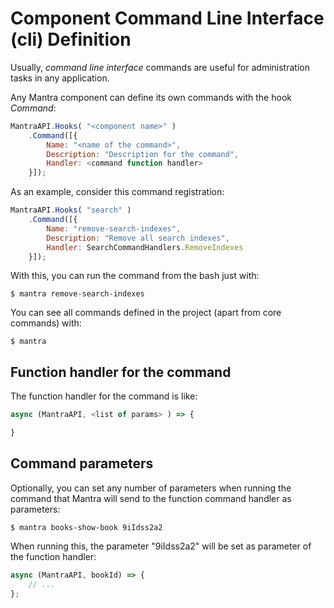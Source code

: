 # Component Command Line Interface (cli) Definition

Usually, *command line interface* commands are useful for administration tasks in any application.

Any Mantra component can define its own commands with the hook *Command*:

```js
MantraAPI.Hooks( "<component name>" )
    .Command([{
        Name: "<name of the command>",
        Description: "Description for the command",
        Handler: <command function handler>
    }]);
```

As an example, consider this command registration:

```js
MantraAPI.Hooks( "search" )
    .Command([{
        Name: "remove-search-indexes",
        Description: "Remove all search indexes",
        Handler: SearchCommandHandlers.RemoveIndexes
    }]);
```

With this, you can run the command from the bash just with:

```
$ mantra remove-search-indexes
```

You can see all commands defined in the project (apart from core commands) with:

```
$ mantra
```

## Function handler for the command

The function handler for the command is like:

```js
async (MantraAPI, <list of params> ) => {

}
```

## Command parameters

Optionally, you can set any number of parameters when running the command that Mantra will send to the function command handler as parameters:

```
$ mantra books-show-book 9iIdss2a2
```

When running this, the parameter "9iIdss2a2" will be set as parameter of the function handler:

```js
async (MantraAPI, bookId) => { 
    // ... 
};
```